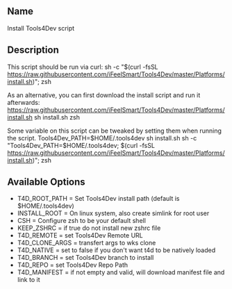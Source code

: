 
## Name
<p>Install Tools4Dev script</p>


## Description
This script should be run via curl:
sh -c "$(curl -fsSL https://raw.githubusercontent.com/iFeelSmart/Tools4Dev/master/Platforms/install.sh)"; zsh

As an alternative, you can first download the install script and run it afterwards:
https://raw.githubusercontent.com/iFeelSmart/Tools4Dev/master/Platforms/install.sh
sh install.sh
zsh

Some variable on this script can be tweaked by setting them when running the script.
Tools4Dev_PATH=$HOME/.tools4dev sh install.sh
sh -c "Tools4Dev_PATH=$HOME/.tools4dev; $(curl -fsSL https://raw.githubusercontent.com/iFeelSmart/Tools4Dev/master/Platforms/install.sh)"; zsh


## Available Options
* T4D_ROOT_PATH            = Set Tools4Dev install path (default is $HOME/.tools4dev)
* INSTALL_ROOT              = On linux system, also create simlink for root user
* CSH                       = Configure zsh to be your default shell
* KEEP_ZSHRC                = if true do not install new zshrc file
* T4D_REMOTE                = set Tools4Dev Remote URL
* T4D_CLONE_ARGS            = transfert args to wks clone
* T4D_NATIVE                = set to false if you don't want t4d to be natively loaded
* T4D_BRANCH                = set Tools4Dev branch to install
* T4D_REPO                  = set Tools4Dev Repo Path
* T4D_MANIFEST              = if not empty and valid, will download manifest file and link to it

